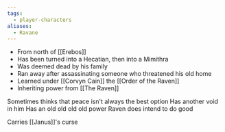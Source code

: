 ```yaml
---
tags:
  - player-characters
aliases:
  - Ravane
---
```

- From north of [[Erebos]]
- Has been turned into a Hecatian, then into a Mimithra
- Was deemed dead by his family
- Ran away after assassinating someone who threatened his old home
- Learned under [[Corvyn Cain]] the [[Order of the Raven]]
- Inheriting power from [[The Raven]]

Sometimes thinks that peace isn't always the best option
Has another void in him
Has an old old old old power
Raven does intend to do good

Carries [[Janus]]'s curse